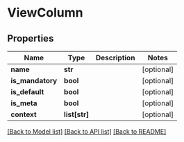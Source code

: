 # ViewColumn

## Properties
Name | Type | Description | Notes
------------ | ------------- | ------------- | -------------
**name** | **str** |  | [optional] 
**is_mandatory** | **bool** |  | [optional] 
**is_default** | **bool** |  | [optional] 
**is_meta** | **bool** |  | [optional] 
**context** | **list[str]** |  | [optional] 

[[Back to Model list]](../README.md#documentation-for-models) [[Back to API list]](../README.md#documentation-for-api-endpoints) [[Back to README]](../README.md)


